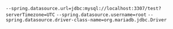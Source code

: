 `--spring.datasource.url=jdbc:mysql://localhost:3307/test?serverTimezone=UTC`
`--spring.datasource.username=root`
`--spring.datasource.driver-class-name=org.mariadb.jdbc.Driver`
